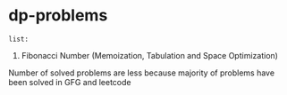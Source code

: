 # dp-problems

`list:`

1. Fibonacci Number (Memoization, Tabulation and Space Optimization)

Number of solved problems are less because majority of problems have been solved in GFG and leetcode
